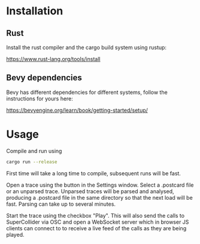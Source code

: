 # Installation

## Rust

Install the rust compiler and the cargo build system using rustup:

https://www.rust-lang.org/tools/install

## Bevy dependencies

Bevy has different dependencies for different systems, follow the instructions for yours here:

https://bevyengine.org/learn/book/getting-started/setup/

# Usage

Compile and run using

```sh
cargo run --release
```

First time will take a long time to compile, subsequent runs will be fast.

Open a trace using the button in the Settings window. Select a .postcard file or an unparsed trace. Unparsed traces will be parsed and analysed, producing a .postcard file in the same directory so that the next load will be fast. Parsing can take up to several minutes.

Start the trace using the checkbox "Play". This will also send the calls to SuperCollider via OSC and open a WebSocket server which in browser JS clients can connect to to receive a live feed of the calls as they are being played.
